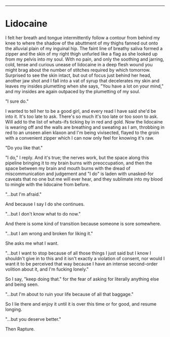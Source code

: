 ---
# Lidocaine

I felt her breath and tongue intermittently follow a contour from behind my knee to where the shadow of the abuttment of my thighs fanned out onto the alluvial plain of my inguinal hip.
The faint line of breathy saliva formed a zipper and the skin of my right thigh unfurled like a flag as she looked up from my pelvis into my soul.
With no pain, and only the soothing and jarring, cold, tense and curious unease of lidocaine in a deep flesh wound you might brag about the number of stitches required by which tomorrow.
Surprised to see the skin intact, but out of focus just behind her head, another jaw shot and I fall into a vat of syrup that decelerates my skin and leaves my insides plumetting when she says, "You have a lot on your mind," and my insides are again outpaced by the plumetting of my soul.

"I sure do."

I wanted to tell her to be a good girl, and every read I have said she'd be into it. It's too late to ask. There's so much it's too late or too soon to ask. Will add to the list of whats-ifs ticking by in red and gold. Now the lidocaine is wearing off and the walls are breathing and sweating as I am, throbbing in red to an unseen alien klaxon and I'm being vivisected, flayed to the groin with a convenient zipper which I can now only feel for knowing it's raw.

"Do you like that."

"I do," I reply. And it's true; the nerves work, but the space along this pipeline bringing it to my brain burns with preoccupation, and then the space between my brain and mouth burns with the dread of miscommunication and judgement and "I do" is laden with unasked-for caveats that no one but me will ever hear, and they sublimate into my blood to mingle with the lidocaine from before.

"...but I'm afraid."

And because I say I do she continues.

"...but I don't know what to do now."

And there is some kind of transition because someone is sore somewhere.

"...but I am wrong and broken for liking it."

She asks me what I want.

"...but I want to stop because of all those things I just said but I know I shouldn't give in to this and it isn't exactly a violation of consent, nor would I want it to be perceived that way because I have an intense second-order volition about it, and I'm fucking lonely."

So I say, "keep doing that." for the fear of asking for literally anything else and being seen.

"...but I'm about to ruin your life because of all that baggage."

So I lie there and enjoy it until it is over this time or for good, and resume longing.

"...but you deserve better."


Then Rapture.
